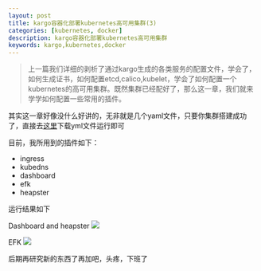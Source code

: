 ```yaml
---
layout: post
title: kargo容器化部署kubernetes高可用集群(3)
categories: [kubernetes, docker]
description: kargo容器化部署kubernetes高可用集群
keywords: kargo,kubernetes,docker
---
```


> 上一篇我们详细的剥析了通过kargo生成的各类服务的配置文件，学会了，如何生成证书，如何配置etcd,calico,kubelet，学会了如何配置一个kubernetes的高可用集群。既然集群已经配好了，那么这一章，我们就来学学如何配置一些常用的插件。

其实这一章好像没什么好讲的，无非就是几个yaml文件，只要你集群搭建成功了，直接去[这里](https://github.com/chinakevinguo/kubernetes-custom/tree/master/kubernetes%20%E6%8F%92%E4%BB%B6)下载yml文件运行即可

目前，我所用到的插件如下：

* ingress
* kubedns
* dashboard
* efk
* heapster
<!--more-->

运行结果如下

Dashboard and heapster
![](/images/posts/posts/dashboard-heapster.png)

EFK
![](/images/posts/posts/kibana.png)

后期再研究新的东西了再加吧，头疼，下班了

